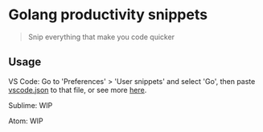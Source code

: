 # Golang productivity snippets
> Snip everything that make you code quicker

## Usage

VS Code:
Go to 'Preferences' > 'User snippets' and select 'Go', then paste [vscode.json](vscode.json) to that file, or see more [here][vscode_more].

Sublime: WIP

Atom: WIP

[vscode_more]: https://code.visualstudio.com/docs/editor/userdefinedsnippets